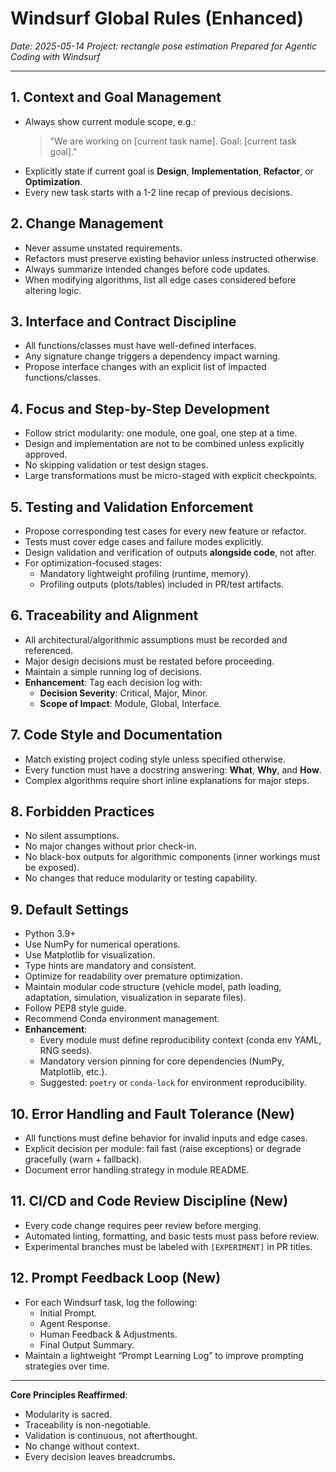 
# Windsurf Global Rules (Enhanced)
*Date: 2025-05-14*
*Project: rectangle pose estimation*
*Prepared for Agentic Coding with Windsurf*

---

## 1. Context and Goal Management
- Always show current module scope, e.g.:
  > "We are working on [current task name]. Goal: [current task goal]."
- Explicitly state if current goal is **Design**, **Implementation**, **Refactor**, or **Optimization**.
- Every new task starts with a 1-2 line recap of previous decisions.

## 2. Change Management
- Never assume unstated requirements.
- Refactors must preserve existing behavior unless instructed otherwise.
- Always summarize intended changes before code updates.
- When modifying algorithms, list all edge cases considered before altering logic.

## 3. Interface and Contract Discipline
- All functions/classes must have well-defined interfaces.
- Any signature change triggers a dependency impact warning.
- Propose interface changes with an explicit list of impacted functions/classes.

## 4. Focus and Step-by-Step Development
- Follow strict modularity: one module, one goal, one step at a time.
- Design and implementation are not to be combined unless explicitly approved.
- No skipping validation or test design stages.
- Large transformations must be micro-staged with explicit checkpoints.

## 5. Testing and Validation Enforcement
- Propose corresponding test cases for every new feature or refactor.
- Tests must cover edge cases and failure modes explicitly.
- Design validation and verification of outputs **alongside code**, not after.
- For optimization-focused stages:
  - Mandatory lightweight profiling (runtime, memory).
  - Profiling outputs (plots/tables) included in PR/test artifacts.

## 6. Traceability and Alignment
- All architectural/algorithmic assumptions must be recorded and referenced.
- Major design decisions must be restated before proceeding.
- Maintain a simple running log of decisions.
- **Enhancement**: Tag each decision log with:
  - **Decision Severity**: Critical, Major, Minor.
  - **Scope of Impact**: Module, Global, Interface.

## 7. Code Style and Documentation
- Match existing project coding style unless specified otherwise.
- Every function must have a docstring answering: **What**, **Why**, and **How**.
- Complex algorithms require short inline explanations for major steps.

## 8. Forbidden Practices
- No silent assumptions.
- No major changes without prior check-in.
- No black-box outputs for algorithmic components (inner workings must be exposed).
- No changes that reduce modularity or testing capability.

## 9. Default Settings
- Python 3.9+
- Use NumPy for numerical operations.
- Use Matplotlib for visualization.
- Type hints are mandatory and consistent.
- Optimize for readability over premature optimization.
- Maintain modular code structure (vehicle model, path loading, adaptation, simulation, visualization in separate files).
- Follow PEP8 style guide.
- Recommend Conda environment management.
- **Enhancement**:
  - Every module must define reproducibility context (conda env YAML, RNG seeds).
  - Mandatory version pinning for core dependencies (NumPy, Matplotlib, etc.).
  - Suggested: `poetry` or `conda-lock` for environment reproducibility.

## 10. Error Handling and Fault Tolerance (New)
- All functions must define behavior for invalid inputs and edge cases.
- Explicit decision per module: fail fast (raise exceptions) or degrade gracefully (warn + fallback).
- Document error handling strategy in module README.

## 11. CI/CD and Code Review Discipline (New)
- Every code change requires peer review before merging.
- Automated linting, formatting, and basic tests must pass before review.
- Experimental branches must be labeled with `[EXPERIMENT]` in PR titles.

## 12. Prompt Feedback Loop (New)
- For each Windsurf task, log the following:
  - Initial Prompt.
  - Agent Response.
  - Human Feedback & Adjustments.
  - Final Output Summary.
- Maintain a lightweight “Prompt Learning Log” to improve prompting strategies over time.

---
**Core Principles Reaffirmed**:
- Modularity is sacred.
- Traceability is non-negotiable.
- Validation is continuous, not afterthought.
- No change without context.
- Every decision leaves breadcrumbs.